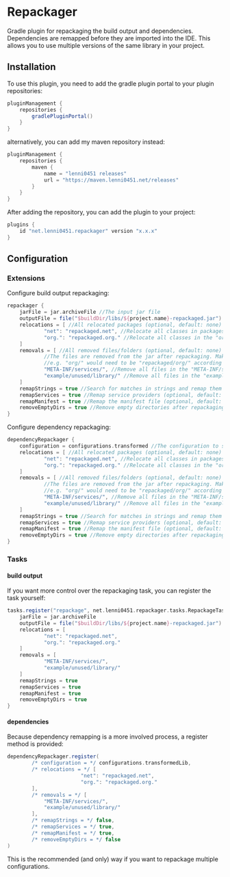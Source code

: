 # Repackager
Gradle plugin for repackaging the build output and dependencies.\
Dependencies are remapped before they are imported into the IDE. This allows you to use multiple versions of the same library in your project.

## Installation
To use this plugin, you need to add the gradle plugin portal to your plugin repositories:
```groovy
pluginManagement {
    repositories {
        gradlePluginPortal()
    }
}
```
alternatively, you can add my maven repository instead:
```groovy
pluginManagement {
    repositories {
        maven {
            name = "lenni0451 releases"
            url = "https://maven.lenni0451.net/releases"
        }
    }
}
```

After adding the repository, you can add the plugin to your project:
```groovy
plugins {
    id "net.lenni0451.repackager" version "x.x.x"
}
```

## Configuration
### Extensions
Configure build output repackaging:
```groovy
repackager {
    jarFile = jar.archiveFile //The input jar file
    outputFile = file("$buildDir/libs/${project.name}-repackaged.jar") //The output jar file (optional, default: override input)
    relocations = [ //All relocated packages (optional, default: none)
            "net": "repackaged.net", //Relocate all classes in packages starting with "net" to "repackaged.net"
            "org.": "repackaged.org." //Relocate all classes in the "org" package to the "repackaged.org" package
    ]
    removals = [ //All removed files/folders (optional, default: none)
            //The files are removed from the jar after repackaging. Make sure to use the correct path.
            //e.g. "org/" would need to be "repackaged/org/" according to the relocations above.
            "META-INF/services/", //Remove all files in the "META-INF/services" folder
            "example/unused/library/" //Remove all files in the "example/unused/library" folder
    ]
    remapStrings = true //Search for matches in strings and remap them (optional, default: false)
    remapServices = true //Remap service providers (optional, default: true)
    remapManifest = true //Remap the manifest file (optional, default: true)
    removeEmptyDirs = true //Remove empty directories after repackaging (optional, default: false)
}
```

Configure dependency repackaging:
```groovy
dependencyRepackager {
    configuration = configurations.transformed //The configuration to search for dependencies
    relocations = [ //All relocated packages (optional, default: none)
            "net": "repackaged.net", //Relocate all classes in packages starting with "net" to "repackaged.net"
            "org.": "repackaged.org." //Relocate all classes in the "org" package to the "repackaged.org" package
    ]
    removals = [ //All removed files/folders (optional, default: none)
            //The files are removed from the jar after repackaging. Make sure to use the correct path.
            //e.g. "org/" would need to be "repackaged/org/" according to the relocations above.
            "META-INF/services/", //Remove all files in the "META-INF/services" folder
            "example/unused/library/" //Remove all files in the "example/unused/library" folder
    ]
    remapStrings = true //Search for matches in strings and remap them (optional, default: false)
    remapServices = true //Remap service providers (optional, default: true)
    remapManifest = true //Remap the manifest file (optional, default: true)
    removeEmptyDirs = true //Remove empty directories after repackaging (optional, default: false)
}
```

### Tasks
#### build output
If you want more control over the repackaging task, you can register the task yourself:
```groovy
tasks.register("repackage", net.lenni0451.repackager.tasks.RepackageTask) {
    jarFile = jar.archiveFile
    outputFile = file("$buildDir/libs/${project.name}-repackaged.jar")
    relocations = [
            "net": "repackaged.net",
            "org.": "repackaged.org."
    ]
    removals = [
            "META-INF/services/",
            "example/unused/library/"
    ]
    remapStrings = true
    remapServices = true
    remapManifest = true
    removeEmptyDirs = true
}
```

#### dependencies
Because dependency remapping is a more involved process, a register method is provided:
```groovy
dependencyRepackager.register(
        /* configuration = */ configurations.transformedLib,
        /* relocations = */ [
                        "net": "repackaged.net",
                        "org.": "repackaged.org."
        ],
        /* removals = */ [
            "META-INF/services/",
            "example/unused/library/"
        ],
        /* remapStrings = */ false,
        /* remapServices = */ true,
        /* remapManifest = */ true,
        /* removeEmptyDirs = */ false
)
```
This is the recommended (and only) way if you want to repackage multiple configurations.
